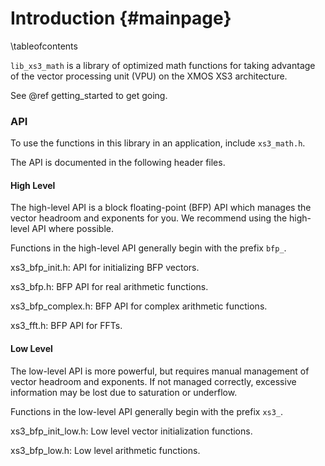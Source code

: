 

Introduction                   {#mainpage}
============

\tableofcontents

`lib_xs3_math` is a library of optimized math functions for taking advantage of the vector processing unit (VPU) on the XMOS XS3 architecture.

See @ref getting_started to get going.

### API ### 

To use the functions in this library in an application, include `xs3_math.h`.

The API is documented in the following header files.

#### High Level ####

The high-level API is a block floating-point (BFP) API which manages the vector headroom and exponents for you. We recommend
using the high-level API where possible.

Functions in the high-level API generally begin with the prefix `bfp_`.

xs3_bfp_init.h: API for initializing BFP vectors.

xs3_bfp.h: BFP API for real arithmetic functions.

xs3_bfp_complex.h: BFP API for complex arithmetic functions.

xs3_fft.h: BFP API for FFTs.

#### Low Level ####

The low-level API is more powerful, but requires manual management of vector headroom and exponents. If not managed 
correctly, excessive information may be lost due to saturation or underflow. 

Functions in the low-level API generally begin with the prefix `xs3_`.

xs3_bfp_init_low.h: Low level vector initialization functions.

xs3_bfp_low.h: Low level arithmetic functions.
